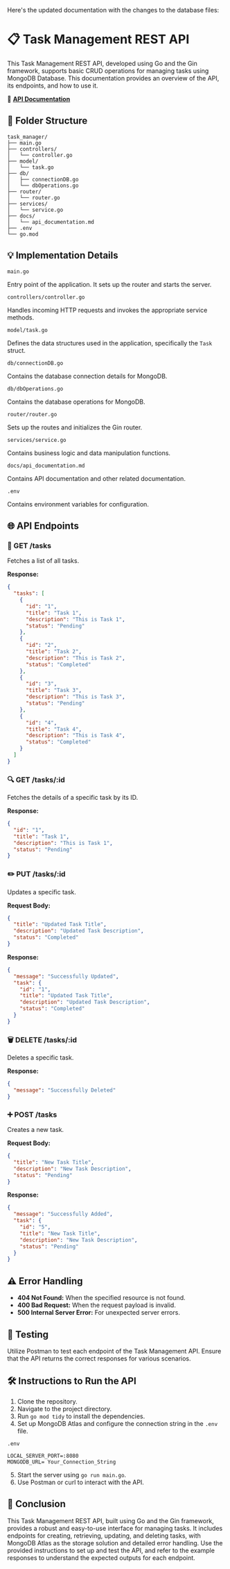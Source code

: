 Here's the updated documentation with the changes to the database files:

# 📋 Task Management REST API

This Task Management REST API, developed using Go and the Gin framework, supports basic CRUD operations for managing tasks using MongoDB Database. This documentation provides an overview of the API, its endpoints, and how to use it.

🔗 **[API Documentation](https://documenter.getpostman.com/view/32898780/2sA3kd9cJG)**

## 📁 Folder Structure

```
task_manager/
├── main.go
├── controllers/
│   └── controller.go
├── model/
│   └── task.go
├── db/
│   ├── connectionDB.go
│   └── dbOperations.go
├── router/
│   └── router.go
├── services/
│   └── service.go
├── docs/
│   └── api_documentation.md
├── .env
└── go.mod
```

## 💡 Implementation Details

`main.go`

Entry point of the application. It sets up the router and starts the server.

`controllers/controller.go`

Handles incoming HTTP requests and invokes the appropriate service methods.

`model/task.go`

Defines the data structures used in the application, specifically the `Task` struct.

`db/connectionDB.go`

Contains the database connection details for MongoDB.

`db/dbOperations.go`

Contains the database operations for MongoDB.

`router/router.go`

Sets up the routes and initializes the Gin router.

`services/service.go`

Contains business logic and data manipulation functions.

`docs/api_documentation.md`

Contains API documentation and other related documentation.

`.env`

Contains environment variables for configuration.

## 🌐 API Endpoints

### 📜 GET /tasks

Fetches a list of all tasks.

**Response:**

```json
{
  "tasks": [
    {
      "id": "1",
      "title": "Task 1",
      "description": "This is Task 1",
      "status": "Pending"
    },
    {
      "id": "2",
      "title": "Task 2",
      "description": "This is Task 2",
      "status": "Completed"
    },
    {
      "id": "3",
      "title": "Task 3",
      "description": "This is Task 3",
      "status": "Pending"
    },
    {
      "id": "4",
      "title": "Task 4",
      "description": "This is Task 4",
      "status": "Completed"
    }
  ]
}
```

### 🔍 GET /tasks/:id

Fetches the details of a specific task by its ID.

**Response:**

```json
{
  "id": "1",
  "title": "Task 1",
  "description": "This is Task 1",
  "status": "Pending"
}
```

### ✏️ PUT /tasks/:id

Updates a specific task.

**Request Body:**

```json
{
  "title": "Updated Task Title",
  "description": "Updated Task Description",
  "status": "Completed"
}
```

**Response:**

```json
{
  "message": "Successfully Updated",
  "task": {
    "id": "1",
    "title": "Updated Task Title",
    "description": "Updated Task Description",
    "status": "Completed"
  }
}
```

### 🗑️ DELETE /tasks/:id

Deletes a specific task.

**Response:**

```json
{
  "message": "Successfully Deleted"
}
```

### ➕ POST /tasks

Creates a new task.

**Request Body:**

```json
{
  "title": "New Task Title",
  "description": "New Task Description",
  "status": "Pending"
}
```

**Response:**

```json
{
  "message": "Successfully Added",
  "task": {
    "id": "5",
    "title": "New Task Title",
    "description": "New Task Description",
    "status": "Pending"
  }
}
```

## ⚠️ Error Handling

- **404 Not Found:** When the specified resource is not found.
- **400 Bad Request:** When the request payload is invalid.
- **500 Internal Server Error:** For unexpected server errors.

## 🧪 Testing

Utilize Postman to test each endpoint of the Task Management API. Ensure that the API returns the correct responses for various scenarios.

## 🛠️ Instructions to Run the API

1. Clone the repository.
2. Navigate to the project directory.
3. Run `go mod tidy` to install the dependencies.
4. Set up MongoDB Atlas and configure the connection string in the `.env` file.

`.env`
```env
LOCAL_SERVER_PORT=:8080
MONGODB_URL= Your_Connection_String
```

5. Start the server using `go run main.go`.
6. Use Postman or curl to interact with the API.

## 🏁 Conclusion

This Task Management REST API, built using Go and the Gin framework, provides a robust and easy-to-use interface for managing tasks. It includes endpoints for creating, retrieving, updating, and deleting tasks, with MongoDB Atlas as the storage solution and detailed error handling. Use the provided instructions to set up and test the API, and refer to the example responses to understand the expected outputs for each endpoint.
